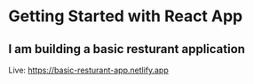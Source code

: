 # Getting Started with React App
## I am building a basic resturant application

Live: https://basic-resturant-app.netlify.app
